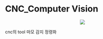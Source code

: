 # CNC_Computer Vision

<p align="center">
  <img src="https://github.com/Hottato/CNC_YOLO/issues/1#issue-1795733497">
</p>

cnc의 tool  마모 감지 정령화
